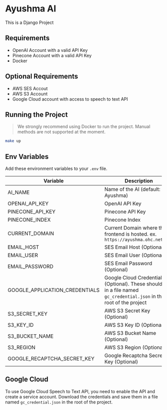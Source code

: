 # Ayushma AI

This is a Django Project

## Requirements

- OpenAI Account with a valid API Key
- Pinecone Account with a valid API Key
- Docker

## Optional Requirements

- AWS SES Accout
- AWS S3 Account
- Google Cloud account with access to speech to text API

## Running the Project

> We strongly recommend using Docker to run the project. Manual methods are not supported at the moment.

```bash
make up
```

## Env Variables

Add these environment variables to your `.env` file.

| Variable                       | Description                                                                                                          |
| ------------------------------ | -------------------------------------------------------------------------------------------------------------------- |
| AI_NAME                        | Name of the AI (default: Ayushma)                                                                                    |
| OPENAI_API_KEY                 | OpenAI API Key                                                                                                       |
| PINECONE_API_KEY               | Pinecone API Key                                                                                                     |
| PINECONE_INDEX                 | Pinecone Index                                                                                                       |
| CURRENT_DOMAIN                 | Current Domain where the frontend is hosted. ex. `https://ayushma.ohc.network`                                       |
| EMAIL_HOST                     | SES Email Host (Optional)                                                                                            |
| EMAIL_USER                     | SES Email User (Optional)                                                                                            |
| EMAIL_PASSWORD                 | SES Email Password (Optional)                                                                                        |
| GOOGLE_APPLICATION_CREDENTIALS | Google Cloud Credentials (Optional). These should be in a file named `gc_credential.json` in the root of the project |
| S3_SECRET_KEY                  | AWS S3 Secret Key (Optional)                                                                                         |
| S3_KEY_ID                      | AWS S3 Key ID (Optional)                                                                                             |
| S3_BUCKET_NAME                 | AWS S3 Bucket Name (Optional)                                                                                        |
| S3_REGION                      | AWS S3 Region (Optional)                                                                                             |
| GOOGLE_RECAPTCHA_SECRET_KEY    | Google Recaptcha Secret Key (Optional)                                                                               |

## Google Cloud

To use Google Cloud Speech to Text API, you need to enable the API and create a service account. Download the credentials and save them in a file named `gc_credential.json` in the root of the project.
